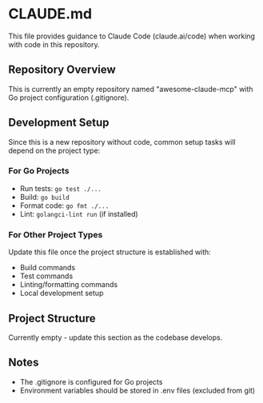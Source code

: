 # CLAUDE.md

This file provides guidance to Claude Code (claude.ai/code) when working with code in this repository.

## Repository Overview

This is currently an empty repository named "awesome-claude-mcp" with Go project configuration (.gitignore).

## Development Setup

Since this is a new repository without code, common setup tasks will depend on the project type:

### For Go Projects
- Run tests: `go test ./...`
- Build: `go build`
- Format code: `go fmt ./...`
- Lint: `golangci-lint run` (if installed)

### For Other Project Types
Update this file once the project structure is established with:
- Build commands
- Test commands
- Linting/formatting commands
- Local development setup

## Project Structure

Currently empty - update this section as the codebase develops.

## Notes

- The .gitignore is configured for Go projects
- Environment variables should be stored in .env files (excluded from git)